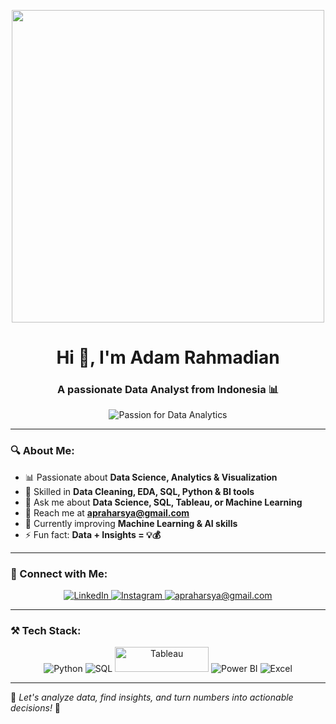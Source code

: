 <p align="center">
  <img src="https://media.giphy.com/media/l46Cy1rHbQ92uuLXa/giphy.gif" width="500"/>
</p>

<h1 align="center">Hi 👋, I'm Adam Rahmadian</h1>
<h3 align="center">A passionate Data Analyst from Indonesia 📊</h3>

<p align="center">
  <img src="https://img.shields.io/badge/Data%20Analytics-Passion-blue" alt="Passion for Data Analytics">
</p>

---

### 🔍 About Me:
- 📊 Passionate about **Data Science, Analytics & Visualization**
- 🔎 Skilled in **Data Cleaning, EDA, SQL, Python & BI tools**
- 💬 Ask me about **Data Science, SQL, Tableau, or Machine Learning**
- 📧 Reach me at **[apraharsya@gmail.com](mailto:apraharsya@gmail.com)**
- 🌱 Currently improving **Machine Learning & AI skills**
- ⚡ Fun fact: **Data + Insights = 💡💰**

---

### 🚀 Connect with Me:
<p align="center">
  <a href="https://linkedin.com/in/adampraharsya" target="www.linkedin.com/in/adam-praharsya">
    <img src="https://img.shields.io/badge/LinkedIn-0077B5?style=for-the-badge&logo=linkedin&logoColor=white" alt="LinkedIn">
  </a>
  <a href="https://instagram.com/adam.rahmadian" target="https://www.instagram.com/adam.rahmadian/">
    <img src="https://img.shields.io/badge/Instagram-E4405F?style=for-the-badge&logo=instagram&logoColor=white" alt="Instagram">
  </a>
  <a href="mailto:apraharsya@gmail.com">
    <img src="https://img.shields.io/badge/Email-D14836?style=for-the-badge&logo=gmail&logoColor=white" alt="apraharsya@gmail.com">
  </a>
</p>

---

### ⚒️ Tech Stack:
<p align="center">
  <img src="https://img.shields.io/badge/Python-3776AB?style=for-the-badge&logo=python&logoColor=white" alt="Python">
  <img src="https://img.shields.io/badge/SQL-4479A1?style=for-the-badge&logo=mysql&logoColor=white" alt="SQL">
  <img src="https://upload.wikimedia.org/wikipedia/commons/4/4b/Tableau_Logo.png" alt="Tableau" width="150" height="40">
  <img src="https://img.shields.io/badge/Power%20BI-F2C811?style=for-the-badge&logo=powerbi&logoColor=black" alt="Power BI">
  <img src="https://img.shields.io/badge/Excel-217346?style=for-the-badge&logo=microsoft-excel&logoColor=white" alt="Excel">
</p>

---

🌟 _Let's analyze data, find insights, and turn numbers into actionable decisions!_ 🚀
